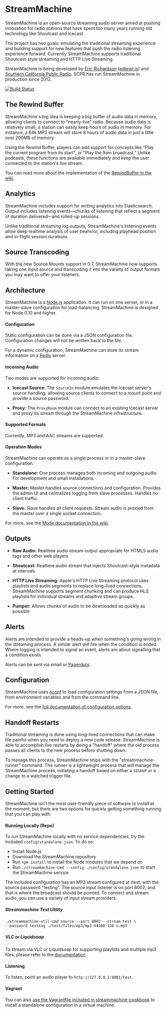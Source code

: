 # StreamMachine

StreamMachine is an open-source streaming audio server aimed at pushing
innovation for radio stations that have spent too many years running old
technology like Shoutcast and Icecast.

The project has two goals: emulating the traditional streaming experience and
building support for new features that push the radio listening experience
forward. Currently StreamMachine supports traditional Shoutcast-style streaming and HTTP Live Streaming.

StreamMachine is being developed by [Eric Richardson](http://ewr.is) (e@ewr.is)
and [Southern California Public Radio](http://scpr.org). SCPR has run
StreamMachine in production since 2012.

[![Build Status](https://travis-ci.org/StreamMachine/StreamMachine.svg)](https://travis-ci.org/StreamMachine/StreamMachine)

## The Rewind Buffer

StreamMachine's big idea is keeping a big buffer of audio data in memory,
allowing clients to connect to "nearly-live" radio. Because audio data is
relatively small, a station can easily keep hours of audio in memory.  For
instance, a 64k MP3 stream will store 8 hours of audio data in just a little
over 200MB of memory.

Using the Rewind Buffer, players can add support for concepts like "Play
the current program from its start", or "Play the 9am broadcast." Unlike
podcasts, these functions are available immediately and keep the user connected
to the station's live stream.

You can read more about the implementation of the
[RewindBuffer in the wiki](https://github.com/StreamMachine/StreamMachine/wiki/RewindBuffer).

## Analytics

StreamMachine includes support for writing analytics into Elasticsearch. Output
includes listening events&mdash;chunks of listening that reflect a segment of
duration delivered&mdash;and rolled-up sessions.

Unlike traditional streaming log outputs, StreamMachine's listening events
allow deep realtime analysis of user beahvior, including playhead position and
in-flight session durations.

## Source Transcoding

With the new Source Mounts support in 0.7, StreamMachine now supports taking
one input source and transcoding it into the variety of output formats you
may want to offer your listeners.

## Architecture

StreamMachine is a [Node.js](http://nodejs.org) application.  It can run on
one server, or in a master-slave configuration for load-balancing.
StreamMachine is designed for Node 0.10 and higher.

#### Configuration

Static configuration can be done via a JSON configuration file.  Configuration
changes will not be written back to the file.

For a dynamic configuration, StreamMachine can store its stream information on
a [Redis](http://redis.io) server.

#### Incoming Audio

Two modes are supported for incoming audio:

* __Icecast Source:__ The `SourceIn` module emulates the Icecast server's
	source handling, allowing source clients to connect to a mount point and
	provide a source password.

* __Proxy:__ The `ProxyRoom` module can connect to an existing Icecast server
	and proxy its stream through the StreamMachine infrastructure.

#### Supported Formats

Currently, MP3 and AAC streams are supported.

#### Operation Modes

StreamMachine can operate as a single process or in a master-slave configuration.

* __Standalone:__ One process manages both incoming and outgoing audio. For
    development and small installations.

* __Master:__ Master handles source connections and configuration. Provides the
    admin UI and centralizes logging from slave processes. Handles no client traffic.

* __Slave:__ Slave handles all client requests. Stream audio is proxied from the
    master over a single socket connection.

For more, see the
[Mode documentation in the wiki](https://github.com/StreamMachine/StreamMachine/wiki/Modes).

## Outputs

* __Raw Audio:__ Realtime audio stream output appropriate for HTML5 audio tags
    and other web players

* __Shoutcast:__ Realtime audio stream that injects Shoutcast-style metadata
    at intervals

* __HTTP Live Streaming:__ Apple's HTTP Live Streaming protocol uses playlists
    and audio segments to replace long-lived connections. StreamMachine supports
    segment chunking and can produce HLS playlists for individual streams and
    adaptive stream groups.

* __Pumper:__ Allows chunks of audio to be downloaded as quickly as possible

## Alerts

Alerts are intended to provide a heads-up when something's going wrong in
the streaming process. A similar alert will fire when the condition is ended.
Where logging is intended to signal an event, alerts are about signalling
that a condition exists.

Alerts can be sent via email or [Pagerduty](http://pagerduty.com).

## Configuration

StreamMachine uses [nconf](https://github.com/flatiron/nconf) to load
configuration settings from a JSON file, from environment variables and from
the command line.

For more, see the
[full documentation of configuration options](https://github.com/StreamMachine/StreamMachine/wiki/Configuration-settings).

## Handoff Restarts

Traditional streaming is done using long-lived connections that can make life
painful when you need to deploy a new code release. StreamMachine is able to
accomplish live restarts by doing a "handoff" where the old process passes all
clients to the new process before shutting down.

To manage this process, StreamMachine ships with the "streammachine-runner"
command. The runner is a lightweight process that will manage the StreamMachine
process, initiating a handoff based on either a `SIGHUP` or a change to a
watched trigger file.

## Getting Started

StreamMachine isn't the most user-friendly piece of software to install at the
moment, but there are two options for quickly getting something running that
you can play with:

#### Running Locally (Repo)

To run StreamMachine locally with no service dependencies, try the included `config/standalone.json`. To do so:

* Install Node.js
* Download the StreamMachine repository
* Run `npm install` to install the Node modules that we depend on
* Run `./streammachine-cmd --config ./config/standalone.json` to start the
  StreamMachine service

The included configuration has an MP3 stream configured at /test, with the
source password "testing".  The source input listener is on port 8002, and
that is where the broadcast should be pointed. To connect and stream audio, you can use a variety of input stream providers:

##### Streammachine Test Utility

    ./streammachine-util-cmd source --port 8002 --stream test \
    --password testing ./test/files/mp3/mp3-44100-128-s.mp3

##### VLC or Liquidsoap

To stream via VLC or Liquidsoap for supporting playlists and multiple mp3 files, please refer to the [documentation](https://github.com/StreamMachine/StreamMachine/wiki/Setting-up-a-local-stream-with-VLC-or-LiquidSoap).

#### Listening

To listen, point an audio player to `http://127.0.0.1:8001/test`.


#### Vagrant

You can also [use the Vagrantfile included in streammachine-cookbook](https://github.com/StreamMachine/streammachine-cookbook)
to install a standalone configuration in a virtual machine.
